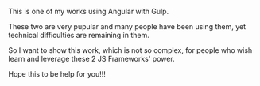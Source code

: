 This is one of my works using Angular with Gulp.

These two are very pupular and many people have been using them, yet technical difficulties are remaining in them.

So I want to show this work, which is not so complex, for people who wish learn and leverage these 2 JS Frameworks' power.

Hope this to be help for you!!!

